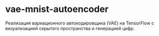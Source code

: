 # vae-mnist-autoencoder
 Реализация вариационного автокодировщика (VAE) на TensorFlow с визуализацией скрытого пространства и генерацией цифр.
